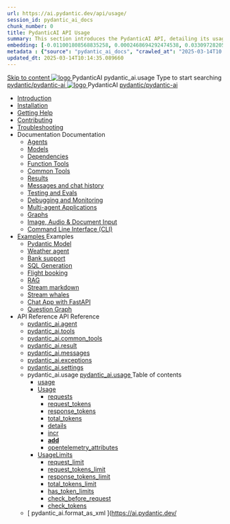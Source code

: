 ```yaml
---
url: https://ai.pydantic.dev/api/usage/
session_id: pydantic_ai_docs
chunk_number: 0
title: PydanticAI API Usage
summary: This section introduces the PydanticAI API, detailing its usage, installation, and support resources, including links to the official documentation and community support.
embedding: [-0.011001808568835258, 0.0002468694292474538, 0.0330972820520401, -0.027289006859064102, 0.009729922749102116, 0.0017479591770097613, -0.051921188831329346, 0.023657068610191345, 0.027373800054192543, 0.021650316193699837, 0.006931775249540806, -0.07263878732919693, -0.03154275566339493, -0.01005496084690094, 0.015714850276708603, -0.017834659665822983, -0.03671509027481079, 0.04457251727581024, 0.010238677263259888, 0.046211834996938705, 0.05593469366431236, 0.028108667582273483, -0.0019537571351975203, 0.012273693457245827, 0.00917170662432909, -0.011164327152073383, 0.020632807165384293, 0.03363430127501488, 0.004614117555320263, -0.051045000553131104, -0.007447595242410898, -0.02196122147142887, -0.02711942233145237, -0.009058650583028793, 0.03250373899936676, -0.00509460736066103, 0.007709038443863392, 0.0068929120898246765, 0.007348671089857817, 0.0050557442009449005, 0.0018477668054401875, -0.053984466940164566, 0.02796734683215618, 0.0056810881942510605, -0.09660676121711731, 0.0027628177776932716, 0.023105917498469353, -0.0006337345694191754, -0.010132687166333199, -0.023812521249055862, -0.0620114766061306, 0.040445953607559204, -0.04496821388602257, -0.016025755554437637, 0.007426397409290075, -0.006355893798172474, -0.02456151880323887, 0.036347657442092896, 0.006776322610676289, -0.04635315760970116, 0.015276756137609482, -0.017000867053866386, 0.009150508791208267, 0.032729849219322205, -0.05375835672020912, 0.004751904867589474, -0.04115255922079086, 0.028815269470214844, -0.058054499328136444, -0.030779626220464706, 0.06285940110683441, 0.03942844644188881, -0.05138416960835457, -0.05053624510765076, -0.0028811737429350615, -0.023360295221209526, 0.02864568494260311, 0.10265528410673141, -0.01288137212395668, -0.04505300521850586, -0.0005617493879981339, 0.02225799486041069, -0.024900689721107483, -0.012768316082656384, -0.015163700096309185, -0.0219894852489233, -0.03168407827615738, 0.002761051058769226, 0.004409202840179205, -0.04428987577557564, -0.038382675498723984, 0.004829631187021732, -0.02758578024804592, -0.013199343346059322, 0.08445318788290024, 0.016181208193302155, -0.0013981906231492758, 0.0315144918859005, 0.0147821344435215, 0.018385808914899826, 0.03719558194279671, -0.05565205216407776, -0.050479717552661896, 0.03747822344303131, 0.027402063831686974, 0.02176337130367756, 0.024363670498132706, -0.0119698541238904, 0.007701972499489784, 0.001840700744651258, -0.09219755977392197, 0.007624246180057526, -0.039174068719148636, 0.01127738319337368, -0.055991221219301224, 0.009376621805131435, -0.021268749609589577, 0.01837167702615261, 0.013234673999249935, -0.052627790719270706, -0.039908938109874725, -0.0023635870311409235, 0.04742719233036041, 0.021480729803442955, 0.027317270636558533, -0.017156319692730904, -0.013481984846293926, -0.03937191888689995, -0.0488121323287487, -0.007189685478806496, 0.0472293421626091, -0.0032132770866155624, 0.054634541273117065, -0.0452791191637516, 5.106310823066451e-07, -0.031175322830677032, -0.005553899332880974, -0.010033762082457542, -0.04086991772055626, 0.027684705331921577, 0.04431813955307007, -0.008253122679889202, -0.010846355929970741, 0.04714455083012581, -0.05799797177314758, 0.003075489541515708, -0.04086991772055626, -0.016039887443184853, -0.016562774777412415, 0.016760623082518578, 0.03711078688502312, 0.032842908054590225, -0.03798697516322136, -0.05025360360741615, -0.019657695665955544, -0.0044869291596114635, 0.02141007035970688, 0.038410939276218414, 0.013595041818916798, -0.039824143052101135, -0.044883422553539276, 0.06772083044052124, -0.02962079644203186, -0.030468720942735672, -0.02475936897099018, 0.0005034546484239399, -0.021636182442307472, -0.008295519277453423, -0.06404649466276169, -0.057828389108181, -0.006606738083064556, -0.0401633121073246, -0.005398446694016457, -0.022399313747882843, 0.009447282180190086, -0.05274084582924843, -0.040643803775310516, 0.0032698053400963545, -0.012605797499418259, -0.04352674260735512, -0.03787392005324364, -0.000610769959166646, -0.0443464033305645, -0.03176886960864067, -0.01690194383263588, -0.02817932702600956, -0.01354557927697897, 0.030525248497724533, -0.013821154832839966, 0.06704249233007431, 0.02611604705452919, 0.032814644277095795, 0.04493995010852814, 0.017099792137742043, -0.002833477919921279, -0.034849658608436584, 0.049009982496500015, -0.018004244193434715, -0.00914344284683466, 0.021042637526988983, 0.013835286721587181, 0.0051511358469724655, 0.030581777915358543, 0.015191963873803616, -0.003223876003175974, -0.04279187694191933, 0.003190312534570694, -0.011114864610135555, -0.01902175322175026, -0.021848164498806, 0.015319152735173702, -0.054719336330890656, 0.020830655470490456, -0.003510050242766738, -0.02367120049893856, 0.01948811113834381, -0.06483788788318634, -0.010146819055080414, -0.012146505527198315, 0.02434953860938549, -0.036291129887104034, 0.060202572494745255, 0.046155307441949844, -0.01722698099911213, -0.024448463693261147, 0.010422393679618835, 0.033549509942531586, -0.01999686472117901, 0.0023476884234696627, -0.006769256666302681, 0.00964513048529625, 0.019742486998438835, -0.019205469638109207, -0.009574470110237598, 0.019530506804585457, -0.0452791191637516, 0.039061013609170914, -0.002948300912976265, 0.01198398694396019, -0.020604543387889862, 0.019799016416072845, -0.0005295106093399227, -0.006560808513313532, 0.03388867899775505, -0.014994115568697453, -0.0027398529928177595, -0.023360295221209526, -0.04844469949603081, 0.03620633855462074, 0.05356050655245781, 0.05203424394130707, -0.026483479887247086, 0.0006814302760176361, -0.009701658971607685, -0.012725919485092163, -0.030496984720230103, -0.01649211347103119, 0.024688707664608955, -0.022003617137670517, 0.02331789769232273, 0.03191019222140312, 0.03301249071955681, -0.024194085970520973, 0.0016993802273645997, -0.00042418259545229375, 0.00812593474984169, -0.020039260387420654, 0.04313104599714279, -0.034340906888246536, -0.04378112033009529, 0.028377175331115723, 0.032051511108875275, 0.06189842149615288, -0.01619534008204937, -0.036969467997550964, 0.00880427286028862, 0.015630057081580162, 0.009334225207567215, -0.0069176433607935905, 0.008535764180123806, -0.006302898749709129, -0.010796893388032913, 0.05861978232860565, 0.03860878571867943, 0.02620083838701248, 0.030581777915358543, 0.006490148603916168, -0.011673081666231155, 0.014513624832034111, -0.009150508791208267, 0.017919450998306274, 0.022356918081641197, 0.03900448605418205, -0.0219894852489233, 0.025593159720301628, 0.005624559707939625, 0.07682187855243683, 0.00624283729121089, 0.02352987974882126, -0.03386041522026062, 0.040502484887838364, -0.005575097631663084, -0.006521945353597403, -0.03041219152510166, 0.003995839972048998, 0.00946848001331091, -0.0014193886891007423, -0.0017506089061498642, 0.0421135388314724, -0.024081028997898102, -0.01810316927731037, 0.024603916332125664, -0.02179163694381714, -0.03448222577571869, -0.029394684359431267, -0.018484733998775482, 0.06155925244092941, -0.025423575192689896, 0.05695220082998276, -0.025013744831085205, -0.025635555386543274, -0.0446290448307991, 0.026978101581335068, 0.017000867053866386, -0.02774123288691044, -0.021706843748688698, 0.01736830174922943, 0.0021639715414494276, -0.030694833025336266, -0.01793358288705349, 0.01554526574909687, -0.012690589763224125, -0.007942217402160168, 0.022696087136864662, -0.017566150054335594, -0.02220146544277668, -0.016760623082518578, 0.01343958918005228, -0.041943952441215515, 0.05214729905128479, -0.031401436775922775, -0.03646071255207062, -0.060315631330013275, -0.034256111830472946, -0.022441711276769638, 0.02726074308156967, 0.011552958749234676, 0.04070033133029938, 0.0031726474408060312, 0.018244488164782524, -0.006914110388606787, 0.004214886575937271, 0.007836227305233479, 0.03224936127662659, -0.032192833721637726, -0.026667196303606033, 0.017537886276841164, -0.021777503192424774, -0.028009742498397827, 0.03024260699748993, -0.058054499328136444, -0.015559397637844086, 0.0065749408677220345, -0.00602732365950942, -0.009553272277116776, 0.006246370263397694, -0.02499961294233799, -0.03027087263762951, -0.014040200971066952, -0.006221639458090067, 0.025663821026682854, -0.017212849110364914, -0.002370652975514531, -0.04573134332895279, -0.01913480833172798, -0.01934679038822651, -0.031429700553417206, 0.016944339498877525, -0.018979355692863464, 0.016449717804789543, 0.023798389360308647, -0.016364924609661102, -0.0005414345650933683, 0.026808517053723335, 0.03894795477390289, 0.004610584583133459, -0.002088011708110571, 0.016407322138547897, -0.006801053881645203, 0.011298581957817078, 0.06076785549521446, -0.023360295221209526, -0.012655259110033512, -0.02035016566514969, -0.005599828436970711, 0.0007322173332795501, -0.008090604096651077, 0.03241894394159317, 0.05101673677563667, -0.001264819293282926, -0.014909323304891586, 0.017566150054335594, -0.02258303202688694, -0.021212222054600716, -0.013340664096176624, 0.023247238248586655, 0.05067756772041321, 0.020124053582549095, 0.02764230966567993, 0.011899194680154324, 0.05488891899585724, -0.010535450652241707, 0.012937900610268116, -0.038439203053712845, -0.004236084874719381, -0.044996477663517, 0.004942687693983316, 0.04349847882986069, 0.016054019331932068, 0.03609327971935272, -0.029422948136925697, -0.04530738294124603, -0.04448772221803665, -0.005723484326153994, -0.06975584477186203, 0.04423334822058678, 0.05596295744180679, -0.019770750775933266, -0.0018318681977689266, -0.05517156049609184, 0.0007874207221902907, 0.013489050790667534, 0.0523451492190361, 0.004723641090095043, -0.004126561339944601, -0.022540634498000145, 0.013828220777213573, 0.04380938410758972, 0.011015940457582474, 0.020279506221413612, 0.015714850276708603, -0.05582163482904434, -0.021947089582681656, 0.026101913303136826, -0.05375835672020912, -0.030129551887512207, 0.015771377831697464, -0.037139054387807846, 0.03897622227668762, -0.032108038663864136, 0.01905001699924469, 0.0054443757981061935, -0.023416822776198387, 0.02196122147142887, -0.047653306275606155, -0.05785665288567543, 0.05240167677402496, -0.012598731555044651, 0.02108503319323063, 0.00591780012473464, 0.04609877988696098, -0.0007834460702724755, -0.04095470905303955, 0.016039887443184853, -0.007694906555116177, -0.014598418027162552, 0.00895265955477953, 0.005423177964985371, -0.013955408707261086, 0.0033881613053381443, 0.016972603276371956, -0.02853262796998024, 0.011234987527132034, -0.026313895359635353, -0.014499492943286896, -0.021805768832564354, 0.02508440613746643, 0.0025243391282856464, -0.025593159720301628, -0.004864961374551058, 0.02779776230454445, -0.04112429544329643, -0.011800269596278667, 0.01598335988819599, 0.016421454027295113, 0.08586639165878296, 0.004734240006655455, -0.03623460233211517, -0.017354169860482216, -0.009729922749102116, -0.02287980541586876, 0.005137003492563963, 0.06941667944192886, -0.01772160269320011, 0.0055856965482234955, 0.0382130891084671, -0.03304075449705124, 0.0012012250954285264, 0.003709665732458234, -0.019092412665486336, -0.011552958749234676, -0.024038633331656456, 0.000294565106742084, 0.0677773579955101, 0.011213789694011211, -0.018894564360380173, 0.023925576359033585, -0.03685641288757324, -0.00929182954132557, 0.019064148887991905, -0.0648944154381752, -0.017212849110364914, 0.005882469937205315, 0.03510403633117676, 0.0002987605694215745, 0.038382675498723984, 0.002390084555372596, 0.019587034359574318, -0.008578159846365452, 0.0014679677551612258, 0.04445945844054222, -0.039117541164159775, 0.0012992662377655506, -0.0023211908992379904, 0.002789315301924944, -0.0366302989423275, -0.03239068016409874, -0.02225799486041069, -0.01752375438809395, 0.009729922749102116, 0.011348043568432331, -0.020293638110160828, 0.01722698099911213, -0.009885375387966633, -0.05358877032995224, 0.008097670041024685, 0.01230902411043644, 0.005257126409560442, -0.04519432783126831, 0.0016057553002610803, 0.0030277937185019255, 0.00964513048529625, -0.03866531699895859, -0.004497528076171875, 0.010662638582289219, -0.0062287054024636745, 0.004172490444034338, 0.0040276371873915195, -0.005267725326120853, 0.00557156465947628, 0.05415405333042145, -0.016972603276371956, 0.012966164387762547, -0.02057627961039543, 0.0009009187924675643, 0.03292769938707352, -0.008634688332676888, -0.038467466831207275, 0.024250613525509834, -0.0022363984026014805, 0.01230902411043644, -0.02285153977572918, 0.023148313164711, 0.01951637491583824, -0.0343974344432354, 0.0330972820520401, 0.03784565627574921, 0.00902331992983818, -0.035641055554151535, 0.0033439986873418093, 0.009786451235413551, 0.009305961430072784, -0.024222349748015404, -0.003946377895772457, -0.01769333891570568, -0.01186386402696371, 0.014181521721184254, -0.001051071914844215, -0.023657068610191345, 0.018739111721515656, -0.012040514498949051, -0.008677084930241108, 0.0073769353330135345, 0.04013504832983017, -0.0382130891084671, -0.004949754104018211, -0.0025808673817664385, 0.02361467108130455, 0.0016940806526690722, 0.019587034359574318, 0.01448536105453968, -0.008133000694215298, -0.01522022858262062, -0.011708411388099194, -0.013863550499081612, 0.0343974344432354, 0.03711078688502312, -0.016916075721383095, -0.02776949666440487, 0.02461804822087288, 0.02293633297085762, -0.04392244294285774, -0.019276129081845284, 0.03128838166594505, -0.01736830174922943, 0.03329513221979141, -0.011404572054743767, 0.012944966554641724, -0.0005078709218651056, 0.004504594020545483, 0.006387691013514996, -0.021706843748688698, -0.021706843748688698, -0.02073173224925995, -0.007228548638522625, 0.02549423649907112, -0.04395070672035217, 0.018329281359910965, 0.03157102316617966, -0.02947947569191456, 0.028108667582273483, -0.01589856669306755, 0.0025914665311574936, -0.010719167068600655, -0.012846042402088642, -0.0009477312560193241, -0.02369946427643299, -0.06851222366094589, -0.024363670498132706, -0.0020244175102561712, -0.011503496207296848, 0.045533496886491776, 0.0382130891084671, 0.025013744831085205, -0.016760623082518578, 0.026045385748147964, 0.008429773151874542, -0.014711474068462849, 0.003018961288034916, -0.031203588470816612, 0.014654945582151413, 0.027359668165445328, 0.024137558415532112, -0.009595668874680996, 0.0170149989426136, -0.03196671977639198, -0.02964906208217144, -0.020279506221413612, 0.013340664096176624, -0.0022787945345044136, 0.0008735379669815302, -0.0035029842983931303, 0.034990981221199036, -0.004698909819126129, 0.026780253276228905, -0.005642225034534931, -0.013934210874140263, -0.01416032388806343, -0.01690194383263588, 0.024632180109620094, -0.04567481577396393, 0.013496116735041142, 0.029875174164772034, -0.018131433054804802, -0.003404059913009405, 0.034340906888246536, 0.03940018266439438, 0.01625186949968338, 0.024391934275627136, 0.020067524164915085, -0.028702212497591972, 0.04720107838511467, 0.03241894394159317, 0.032899435609579086, -0.007892755791544914, 0.005529168527573347, 0.017537886276841164, -0.053927939385175705, -0.02037842944264412, 0.03801523894071579, -0.02646934799849987, 0.012153571471571922, -0.06834264099597931, -0.0020014529582113028, 0.05935465171933174, -0.03572584688663483, 0.03716731816530228, 0.009638064540922642, 0.013312400318682194, 0.05415405333042145, 0.01766507513821125, -0.011800269596278667, 0.009178772568702698, -0.025183331221342087, 0.008373245596885681, 0.010097356513142586, -0.0035471469163894653, 0.009376621805131435, -0.003467654110863805, -0.10163777321577072, -0.018272753804922104, 0.014556021429598331, -0.007426397409290075, -0.02747272327542305, -0.011150195263326168, 0.02473110519349575, -0.012174769304692745, -0.0005599828436970711, 0.00845097191631794, -0.011418703943490982, -0.025607291609048843, 0.03168407827615738, -0.023120049387216568, 0.02317657880485058, -0.01864018663764, -0.004412735812366009, 0.005695220082998276, 0.0031373172532767057, -0.011694279499351978, -0.02323310635983944, -0.012831910513341427, 0.0005860388628207147, -0.02146659791469574, 0.02658240497112274, 0.004024104215204716, -0.01864018663764, 0.005168800707906485, 0.031373172998428345, -0.010796893388032913, -0.004741305951029062, 0.004575254395604134, 0.005239461082965136, 0.01372222974896431, -0.020646939054131508, 0.007119025103747845, -0.02434953860938549, -0.06986889988183975, 0.04010678455233574, -0.03405826538801193, -0.00012067454372299835, -0.0003608091501519084, -0.027430327609181404, 0.0021781036630272865, -0.013156947679817677, -0.010182148776948452, -0.03578237444162369, 0.0031726474408060312, 0.033379923552274704, -0.02051975019276142, 0.004041769076138735, 0.00035661368747241795, 0.012287826277315617, -0.006995369680225849, -0.022752616554498672, 0.018032507970929146, -0.017622677609324455, -0.0028087468817830086, 0.0068045868538320065, -0.027628175914287567, 0.010606111027300358, -0.003677868517115712, -0.0007966948905959725, -0.021070901304483414, 0.03111879527568817, 0.014082597568631172, -0.012838976457715034, -0.00041910388972610235, -0.02035016566514969, -0.028377175331115723, 0.005295989569276571, -0.02208840847015381, -0.010358800180256367, 0.005363116506487131, 0.016647566109895706, 0.022893937304615974, -0.0302143432199955, -0.017820527777075768, -0.03733690083026886, 0.015615926124155521, 0.00877600908279419, -0.002328256843611598, -0.008394443430006504, -0.013460787013173103, -0.023953841999173164, -0.00046238332288339734, -0.02820759080350399, 0.0060697197914123535, -0.02181990072131157, -0.009751121513545513, -0.025988858193159103, -0.0523451492190361, 0.0047165751457214355, 0.012026382610201836, -0.021381806582212448, -0.0013964241370558739, -0.01910654455423355, 0.023402690887451172, -0.08247470110654831, -0.003953443840146065, 0.021028505638241768, -0.008118867874145508, 0.040417689830064774, -0.01114312931895256, 0.012860174290835857, 0.039880670607089996, -0.02334616333246231, -0.02853262796998024, 0.027161817997694016, 0.004218420013785362, -0.020095787942409515, -0.03513230010867119, 0.031344909220933914, -0.015333284623920918, 0.03937191888689995, -0.0017877055797725916, 0.04595745727419853, 0.0022310989443212748, -0.010316403582692146, 0.011079534888267517, -0.009249432943761349, 0.04036116227507591, -0.017594413831830025, 0.007772632874548435, -0.016506245359778404, 0.050112284719944, 0.031203588470816612, -0.027614044025540352, -0.024533255025744438, -0.03027087263762951, -0.0064336201176047325, 0.022130805999040604, 0.0013434289721772075, 0.04844469949603081, -0.005458508152514696, 0.029988231137394905, 0.0010272241197526455, -0.024745237082242966, 0.02967732585966587, -0.02149486355483532, 0.03733690083026886, 0.028900062665343285, 0.01379289012402296, -0.010372932069003582, -0.019926203414797783, -0.010662638582289219, 0.005394913721829653, 0.02774123288691044, 0.008634688332676888, 0.04095470905303955, -0.02043495886027813, -0.0030684233643114567, 0.016322528943419456, 0.04742719233036041, -0.0375630147755146, 0.0014317543245851994, -0.0021904692985117435, 0.011411637999117374, -0.009482611902058125, 0.002844077069312334, -0.023190710693597794, -0.027995610609650612, -0.016364924609661102, 0.0013416623696684837, -0.029338156804442406, 0.0033263335935771465, -0.0054443757981061935, -0.0036460713017731905, 0.004264349117875099, 0.02764230966567993, -0.007800897117704153, -0.02122635394334793, -0.01186386402696371, 0.005635158624500036, 0.018626054748892784, 0.004458664916455746, -0.010697969235479832, -0.018894564360380173, 0.06427260488271713, -0.03595196083188057, -0.01522022858262062, 0.04245270788669586, -0.03092094697058201, 0.009122244082391262, -0.015276756137609482, -0.032136302441358566, -0.01281071174889803, -0.00862762238830328, 0.018272753804922104, -0.00956740416586399, 0.01398367341607809, 0.002153372624889016, -0.02947947569191456, 0.009136376902461052, -0.009256498888134956, 0.028447836637496948, 0.018852166831493378, 0.006702129263430834, 0.03386041522026062, -0.0013310633366927505, -0.0017285275971516967, 0.027373800054192543, -0.011136063374578953, 0.03824135288596153, -0.011185524985194206, -0.04437466710805893, -0.009270630776882172, 0.057545747607946396, -0.004811966326087713, 0.014711474068462849, 0.010719167068600655, 0.01550286915153265, -0.017297640442848206, 0.01001256424933672, 0.05197771638631821, -0.009242366999387741, -0.05517156049609184, 0.0054267109371721745, 0.019360922276973724, 0.008832537569105625, -0.022484106943011284, 0.03264505788683891, -0.009221169166266918, -0.0025243391282856464, -0.014753870666027069, 0.0012904336908832192, -0.0031514493748545647, -0.015997491776943207, 0.018131433054804802, 0.0160822831094265, -0.0446290448307991, 0.023303765803575516, -0.00956740416586399, -0.015997491776943207, 0.050394926220178604, -0.03258853033185005, -0.005087541416287422, 0.01801837608218193, -0.006642068270593882, 0.0032609726767987013, -0.0033139679580926895, -0.006119181867688894, -0.048331644386053085, -0.004038236103951931, -0.0050804754719138145, -0.007313340902328491, 0.011517629027366638, -0.016562774777412415, 0.021678579971194267, -0.03044045716524124, 0.007009501568973064, 0.03405826538801193, -0.01755201816558838, 0.026540007442235947, 0.0019537571351975203, -0.051808129996061325, -0.01288137212395668, -0.0026674263644963503, -0.022568900138139725, 0.054662805050611496, -0.0010298738488927484, -0.00544084282591939, 0.007009501568973064, -0.013171079568564892, -0.0289141945540905, 0.0006041455781087279, -0.008726546540856361, 0.007567718159407377, -0.006232238374650478, 0.007892755791544914, 0.018809771165251732, 0.023501615971326828, 0.03103400394320488, 0.08247470110654831, 0.035527996718883514, 0.0297055896371603, 0.0034694205969572067, 0.0192902609705925, -0.018216224387288094, -0.017325906082987785, 0.004384471569210291, 0.003119652159512043, 0.052486468106508255, 0.0008390910224989057, -0.0013257638784125447, 0.015488737262785435, -0.02423648163676262, 0.02511266991496086, 0.046890173107385635, 0.006083851680159569, 0.01114312931895256, 0.046042248606681824, -0.02108503319323063, 0.017128055915236473, 0.03581063821911812, -0.007041298784315586, -0.007172020152211189, 0.02220146544277668, 0.029931701719760895, 0.04878386855125427, 0.0034005269408226013, -0.006779855582863092, 0.011991052888333797, 0.028716344386339188, -0.02405276522040367, -0.026921574026346207, 0.034821394830942154, 0.04525085538625717, -0.024095160886645317, 0.007475859485566616, -0.007228548638522625, 0.006172176916152239, -0.025070274248719215, 0.014796266332268715, -0.015305020846426487, -0.008415641263127327, -0.0113197797909379, -0.009136376902461052, -0.04347021505236626, -0.007475859485566616, 0.003188546048477292, -0.0011844432447105646, 0.026667196303606033, -0.0009477312560193241, 0.02046322263777256, 0.019912071526050568, 0.036291129887104034, 0.008366179652512074, -0.01948811113834381, 0.027656441554427147, -0.043413687497377396, -0.017113924026489258, 0.03377562388777733, 0.008238990791141987, 0.04103950038552284, 0.011842666193842888, 0.028221722692251205, -0.02352987974882126, -0.00689644506201148, 0.02464631199836731, -0.0045328582637012005, 0.009623932652175426, -0.0017718069721013308, 0.0115741565823555, 0.02947947569191456, 0.05124284699559212, 0.005122871603816748, -0.02717594988644123, 0.008853735402226448, 0.015050643123686314, 0.02726074308156967, 0.008931461721658707, 0.04923609644174576, -0.010500119999051094, 0.021452466025948524, 0.02141007035970688, -0.005105206742882729, 0.012422080151736736, 0.0009106345823965967, 0.04561828821897507, 0.005112272687256336, 0.017297640442848206, -0.02679438516497612, -0.02953600510954857, 0.00862762238830328, -0.006507813464850187, 0.030581777915358543, 0.013121617026627064, -0.015531133860349655, 0.02043495886027813, -0.004652980715036392, 0.013050956651568413, -0.03332339599728584, -0.016350792720913887, -0.019799016416072845, -0.04646621271967888, -0.013262937776744366, -0.022809144109487534, -0.05220382660627365, -0.00739106722176075, -0.0067091952078044415, -0.03589543327689171, 0.02090131677687168, -0.026158442720770836, -0.001553643262013793, -0.04151999205350876, -0.010577846318483353, -0.003006595652550459, 0.007355737034231424, 0.02122635394334793, 0.0006372675416059792, 0.0027398529928177595, -0.010478922165930271, 0.005472640041261911, 0.0025367047637701035, 0.015644190832972527, -0.007419331464916468, -0.012075845152139664, 0.006995369680225849, 0.013835286721587181, 0.002114509465172887, -0.016322528943419456, 0.01766507513821125, 0.010062026791274548, 0.006034389603883028, -0.04160478338599205, 0.041209086775779724, 0.01804663985967636, -0.02266782335937023, -0.016054019331932068, 0.022046012803912163, 0.01361623965203762, 0.017269376665353775, 0.014464163221418858, -0.03360603749752045, -0.024307142943143845, -0.026751989498734474, 0.009411951526999474, 0.011743742041289806, 0.016025755554437637, 0.011567090637981892, 0.012146505527198315, 0.03660203516483307, -0.030638305470347404, -0.000270054821157828, -0.0024377803783863783, 0.016350792720913887, -0.007645444478839636, 0.015347416512668133, 0.010485988110303879, -0.02752925269305706, 0.010125621221959591, -0.05056450888514519, -0.005119338631629944, -0.057517483830451965, -0.015319152735173702, -0.003971108701080084, -0.04389417916536331, -0.007815028540790081, -0.013715163804590702, 0.00035550963366404176, -0.01481039822101593, 0.014612549915909767, -0.010069092735648155, 0.014838662929832935, -0.005727017298340797, -0.017212849110364914, 0.002905904781073332, 0.09372381865978241, -0.014669078402221203, -0.00796341523528099, 0.035499732941389084, 0.004430400673300028, 0.013905947096645832, 0.011920392513275146, 0.01739656552672386, -0.019912071526050568, -0.008620556443929672, -0.018272753804922104, 0.035499732941389084, 0.02764230966567993, -0.009482611902058125, 0.007701972499489784, -0.0016154710901901126, 0.013446655124425888, 0.014386436901986599, 0.03725210949778557, 0.00695650652050972, 0.01801837608218193, 0.016068151220679283, -0.030836153775453568, -0.017382433637976646, 0.006447752006351948, -0.0020774127915501595, 0.01864018663764, -0.02208840847015381, 0.04233964905142784, 0.04389417916536331, 0.020533882081508636, -0.03925886005163193, -0.006624402943998575, 0.008274320513010025, -0.027811894193291664, 0.006366492714732885, 0.016506245359778404, 0.013453721068799496, -0.0058860029093921185, 0.02035016566514969, 0.03233415260910988, 0.01146816648542881, 0.002160438569262624, 0.0019042950589209795, -0.008196594193577766, 0.018908696249127388, 0.03527362272143364, -0.01796184852719307, -0.006613804027438164, 0.018484733998775482, -0.009503809735178947, 0.02108503319323063, -0.007182619534432888, -0.00485789543017745, -0.012528071179986, 0.011899194680154324, 0.005878936965018511, 0.051158055663108826, 0.013821154832839966, 0.022187333554029465, -0.03730863705277443, 0.031316645443439484, 0.009807649068534374, 0.03224936127662659, -0.007468793541193008, -0.04101123660802841, -0.001309865270741284, -0.014195653609931469, -0.012761250138282776, 0.02668132819235325, -0.010485988110303879, 0.029083779081702232, 0.010719167068600655, 0.013531447388231754, 0.0013893580762669444, 0.01981314830482006, -0.005663422867655754, 0.018795639276504517, 0.032758112996816635, 0.014019003137946129, -0.014082597568631172, -0.01763681136071682, -0.013270003721117973, 0.03541494160890579, -0.024815896525979042, -0.03029913641512394, 0.019954469054937363, 0.012577532790601254, -0.0388631634414196, 0.013453721068799496, 0.0018495332915335894, -0.014195653609931469, -0.01307215541601181, 0.0264976117759943, -0.0151778319850564, 0.015135436318814754, -0.01110073272138834, 0.010372932069003582, 0.01142576988786459, 0.010281073860824108, 0.030581777915358543, 0.0019890873227268457, -0.03360603749752045, 0.02959253266453743, -0.012238363735377789, -0.005257126409560442, -0.004557589069008827, -0.013043890707194805, -0.033521246165037155, 0.012605797499418259, 0.02682264894247055, 8.556520333513618e-05, 0.011383374221622944, 0.008274320513010025, -0.016449717804789543, 0.02075999602675438, -0.031231852248311043, 0.012584598734974861, -0.025338783860206604, -0.021028505638241768, 0.010888751596212387, -0.011567090637981892, -0.005931932013481855, -0.0006778972456231713, 0.0031373172532767057, 0.04437466710805893, 0.011715477332472801, -0.010281073860824108, -0.015601794235408306, -0.011206723749637604, -0.00024444048176519573, 0.0017011467134580016, -0.0034570551943033934, -0.007104893215000629, -0.00927769672125578, 0.005864804610610008, 0.00869828276336193, -0.029846910387277603, -0.026624800637364388, 0.01441470067948103, 4.129211083636619e-05, 0.032729849219322205, -0.0036178072914481163, -0.024533255025744438, -0.007419331464916468, -0.016110548749566078, -0.002771650208160281, -0.002859975676983595, 0.004554056096822023, 0.007164954207837582, -0.007843293249607086, -0.0035489134024828672, 0.011885061860084534, 0.045476969331502914, 0.014683210290968418, -0.07246920466423035, 0.003245074301958084, -0.016421454027295113, -0.019092412665486336, 0.0077161043882369995, 0.004126561339944601, 0.0008011111058294773, -0.02258303202688694, 0.027034630998969078, 0.024151690304279327, 0.001709096017293632, 0.009242366999387741, 0.013128683902323246, 0.00859935861080885, 0.009807649068534374, 0.021367674693465233, -0.03623460233211517, 0.011913326568901539, 0.020604543387889862, 0.022568900138139725, 0.01020334754139185, -0.001452952390536666, -0.008578159846365452, -0.009927771985530853, -0.01510717160999775, -0.031429700553417206, -0.020392561331391335, 0.0004374314157757908, -0.008867867290973663, -0.001163245178759098, 0.008005811832845211, -0.017679207026958466, -0.012930834665894508, 0.012535137124359608, -0.028264120221138, -0.005479705985635519, -0.02402450144290924, 0.015573529526591301, -0.02962079644203186, 0.01681715063750744, 0.02706289477646351, 0.0006951206596568227, -0.003303369041532278, 0.019869675859808922, -0.002098610857501626, -0.009404885582625866, 0.024900689721107483, -0.028603289276361465, -0.0027257211040705442, -0.030779626220464706, 0.042565762996673584, 0.011595355346798897, 0.00881840568035841, -0.013142815791070461, -0.0006019374122843146, -0.02193295583128929, 0.008881999179720879, 0.0060202572494745255, 0.014838662929832935, 0.032108038663864136, -0.007850359193980694, -0.005045145284384489, -0.007299209013581276, 0.004264349117875099, -0.03547146916389465, -0.005232395138591528, 0.02470283955335617, -0.0058153425343334675, -0.025889933109283447, 0.020929580554366112, 0.00010770175140351057, 0.017424829304218292, 0.0006165110971778631, -0.0036284062080085278, 0.010436526499688625, 0.03668682649731636, 0.020957844331860542, -0.0006876130355522037, -0.02279501222074032, -2.892655902542174e-05, -0.015488737262785435, -0.020208844915032387, 0.01324880588799715, 0.046042248606681824, -0.010118554346263409, -0.013036824762821198, 0.003303369041532278, -0.01728350855410099, 0.0017188118072226644, -0.013234673999249935, -0.0006452168454416096, 0.01139750611037016, 0.009920706041157246, -0.025988858193159103, 0.019064148887991905, -0.004017037805169821, -0.0002640928723849356, -0.014598418027162552, -0.049716584384441376, -0.0002537146210670471, -0.020208844915032387, -0.004133627284318209, 0.0048508294858038425, 0.0073981331661343575, 0.016803018748760223, -0.034849658608436584, 0.029027249664068222, 0.00761011429131031, -0.0056740217842161655, 0.01310041919350624, 0.03411479294300079, -0.02573448047041893, -0.014640813693404198, -0.045505233108997345, -0.009623932652175426, 0.005140536930412054, 0.017170453444123268, 0.0030242607463151217, 0.027896685525774956, 0.022130805999040604, -0.014011937193572521, 0.029451211914420128, -0.004433933645486832, -0.0026956903748214245, -0.035980224609375, 0.014541889540851116, 0.023544011637568474, -0.004388004541397095, -0.008966791443526745, -0.001379642286337912, 0.014365239068865776, -0.005161734763532877, 0.004515192937105894, 0.046805381774902344, -0.009376621805131435, 0.0369129404425621, 0.021042637526988983, 0.006532544735819101, -0.02614431083202362, 0.02046322263777256, 0.02143833413720131, 0.0018460003193467855, 0.003974641673266888, -1.9321174477227032e-05, -0.004289079923182726, -0.011856798082590103, -0.03397347033023834, 0.032051511108875275, 0.008726546540856361, -0.012789513915777206, 0.01905001699924469, -0.0005701402551494539, 0.03810003399848938, -0.01831514947116375, 0.01899348758161068, 0.021212222054600716, -0.002556136343628168, 0.009934837929904461, -0.01755201816558838, 0.008217792958021164, 0.03623460233211517, -0.014697342179715633, 0.00476957019418478, 0.0023812521249055862, 0.017297640442848206, 0.02049148641526699, 0.002656827215105295, 0.01684541441500187, -0.014951718971133232, 0.028815269470214844, -0.002900605322793126, -0.03174060583114624, -7.402770279441029e-05, 0.010238677263259888, -0.00529245613142848, 0.015460473485291004, 0.006536077708005905, 0.048246853053569794, -0.016110548749566078, 0.0002534938103053719, 0.012944966554641724, -0.001280717900954187, 0.012153571471571922, 0.0395132377743721, -0.010485988110303879, -0.03388867899775505, -0.00042109121568500996, 0.0017302940832450986, -0.04098297283053398, 0.015036511234939098, 0.017382433637976646, 0.006126247812062502, -0.0232896339148283, -0.011856798082590103, -0.009694593027234077, 0.021183958277106285, 0.041237350553274155, 0.03665856271982193, -0.006995369680225849, -0.020152317360043526, 0.014979983679950237, -0.01218890119343996, -0.00606618681922555, -0.021353542804718018, -0.010570780374109745, -0.009058650583028793, -0.0011800270294770598, -0.00045355077600106597, 0.024066897109150887, 0.0021286415867507458, 0.015135436318814754, -0.00895265955477953, -0.03606501594185829, -0.0053101214580237865, 0.003734396770596504, 0.016916075721383095, 0.026751989498734474, 0.029394684359431267, -0.026073649525642395, 0.007504123728722334, 0.0018495332915335894, -0.02429301105439663, 0.0037202646490186453, 0.010542516596615314, -0.035697583109140396, 0.035641055554151535, -0.013708097860217094, 0.030553512275218964, 0.009984300471842289, 0.04660753160715103, -0.017862923443317413, -0.006567874923348427, 0.018032507970929146, -0.010832224041223526]
metadata : {"source": "pydantic_ai_docs", "crawled_at": "2025-03-14T10:14:35.089660", "url_path": "/api/usage/", "chunk_size": 5000}
updated_dt: 2025-03-14T10:14:35.089660
---
```

[ Skip to content ](https://ai.pydantic.dev/api/usage/#pydantic_aiusage)
[ ![logo](https://ai.pydantic.dev/img/logo-white.svg) ](https://ai.pydantic.dev/ "PydanticAI")
PydanticAI 
pydantic_ai.usage 
Type to start searching
[ pydantic/pydantic-ai  ](https://github.com/pydantic/pydantic-ai "Go to repository")
[ ![logo](https://ai.pydantic.dev/img/logo-white.svg) ](https://ai.pydantic.dev/ "PydanticAI") PydanticAI 
[ pydantic/pydantic-ai  ](https://github.com/pydantic/pydantic-ai "Go to repository")
  * [ Introduction  ](https://ai.pydantic.dev/)
  * [ Installation  ](https://ai.pydantic.dev/install/)
  * [ Getting Help  ](https://ai.pydantic.dev/help/)
  * [ Contributing  ](https://ai.pydantic.dev/contributing/)
  * [ Troubleshooting  ](https://ai.pydantic.dev/troubleshooting/)
  * Documentation  Documentation 
    * [ Agents  ](https://ai.pydantic.dev/agents/)
    * [ Models  ](https://ai.pydantic.dev/models/)
    * [ Dependencies  ](https://ai.pydantic.dev/dependencies/)
    * [ Function Tools  ](https://ai.pydantic.dev/tools/)
    * [ Common Tools  ](https://ai.pydantic.dev/common_tools/)
    * [ Results  ](https://ai.pydantic.dev/results/)
    * [ Messages and chat history  ](https://ai.pydantic.dev/message-history/)
    * [ Testing and Evals  ](https://ai.pydantic.dev/testing-evals/)
    * [ Debugging and Monitoring  ](https://ai.pydantic.dev/logfire/)
    * [ Multi-agent Applications  ](https://ai.pydantic.dev/multi-agent-applications/)
    * [ Graphs  ](https://ai.pydantic.dev/graph/)
    * [ Image, Audio & Document Input  ](https://ai.pydantic.dev/input/)
    * [ Command Line Interface (CLI)  ](https://ai.pydantic.dev/cli/)
  * [ Examples  ](https://ai.pydantic.dev/examples/)
Examples 
    * [ Pydantic Model  ](https://ai.pydantic.dev/examples/pydantic-model/)
    * [ Weather agent  ](https://ai.pydantic.dev/examples/weather-agent/)
    * [ Bank support  ](https://ai.pydantic.dev/examples/bank-support/)
    * [ SQL Generation  ](https://ai.pydantic.dev/examples/sql-gen/)
    * [ Flight booking  ](https://ai.pydantic.dev/examples/flight-booking/)
    * [ RAG  ](https://ai.pydantic.dev/examples/rag/)
    * [ Stream markdown  ](https://ai.pydantic.dev/examples/stream-markdown/)
    * [ Stream whales  ](https://ai.pydantic.dev/examples/stream-whales/)
    * [ Chat App with FastAPI  ](https://ai.pydantic.dev/examples/chat-app/)
    * [ Question Graph  ](https://ai.pydantic.dev/examples/question-graph/)
  * API Reference  API Reference 
    * [ pydantic_ai.agent  ](https://ai.pydantic.dev/api/agent/)
    * [ pydantic_ai.tools  ](https://ai.pydantic.dev/api/tools/)
    * [ pydantic_ai.common_tools  ](https://ai.pydantic.dev/api/common_tools/)
    * [ pydantic_ai.result  ](https://ai.pydantic.dev/api/result/)
    * [ pydantic_ai.messages  ](https://ai.pydantic.dev/api/messages/)
    * [ pydantic_ai.exceptions  ](https://ai.pydantic.dev/api/exceptions/)
    * [ pydantic_ai.settings  ](https://ai.pydantic.dev/api/settings/)
    * pydantic_ai.usage  [ pydantic_ai.usage  ](https://ai.pydantic.dev/api/usage/) Table of contents 
      * [ usage  ](https://ai.pydantic.dev/api/usage/#pydantic_ai.usage)
      * [ Usage  ](https://ai.pydantic.dev/api/usage/#pydantic_ai.usage.Usage)
        * [ requests  ](https://ai.pydantic.dev/api/usage/#pydantic_ai.usage.Usage.requests)
        * [ request_tokens  ](https://ai.pydantic.dev/api/usage/#pydantic_ai.usage.Usage.request_tokens)
        * [ response_tokens  ](https://ai.pydantic.dev/api/usage/#pydantic_ai.usage.Usage.response_tokens)
        * [ total_tokens  ](https://ai.pydantic.dev/api/usage/#pydantic_ai.usage.Usage.total_tokens)
        * [ details  ](https://ai.pydantic.dev/api/usage/#pydantic_ai.usage.Usage.details)
        * [ incr  ](https://ai.pydantic.dev/api/usage/#pydantic_ai.usage.Usage.incr)
        * [ __add__  ](https://ai.pydantic.dev/api/usage/#pydantic_ai.usage.Usage.__add__)
        * [ opentelemetry_attributes  ](https://ai.pydantic.dev/api/usage/#pydantic_ai.usage.Usage.opentelemetry_attributes)
      * [ UsageLimits  ](https://ai.pydantic.dev/api/usage/#pydantic_ai.usage.UsageLimits)
        * [ request_limit  ](https://ai.pydantic.dev/api/usage/#pydantic_ai.usage.UsageLimits.request_limit)
        * [ request_tokens_limit  ](https://ai.pydantic.dev/api/usage/#pydantic_ai.usage.UsageLimits.request_tokens_limit)
        * [ response_tokens_limit  ](https://ai.pydantic.dev/api/usage/#pydantic_ai.usage.UsageLimits.response_tokens_limit)
        * [ total_tokens_limit  ](https://ai.pydantic.dev/api/usage/#pydantic_ai.usage.UsageLimits.total_tokens_limit)
        * [ has_token_limits  ](https://ai.pydantic.dev/api/usage/#pydantic_ai.usage.UsageLimits.has_token_limits)
        * [ check_before_request  ](https://ai.pydantic.dev/api/usage/#pydantic_ai.usage.UsageLimits.check_before_request)
        * [ check_tokens  ](https://ai.pydantic.dev/api/usage/#pydantic_ai.usage.UsageLimits.check_tokens)
    * [ pydantic_ai.format_as_xml  ](https://ai.pydantic.dev/